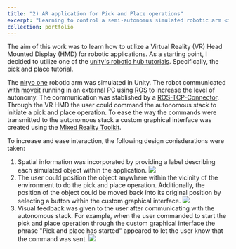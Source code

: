 ```yaml
---
title: "2) AR application for Pick and Place operations"
excerpt: "Learning to control a semi-autonomus simulated robotic arm <img src='/images/pickandplace_main.png'>"
collection: portfolio
---
```


The aim of this work was to learn how to utilize a Virtual Reality (VR) Head Mounted Display (HMD) for robotic applications. As a starting point, I decided to utilize one of the <a href="https://github.com/Unity-Technologies/Unity-Robotics-Hub/blob/main/tutorials/pick_and_place/README.md">unity's robotic hub tutorials</a>. Specifically, the pick and place tutorial.

The <a href="https://github.com/Unity-Technologies/Unity-Robotics-Hub/blob/main/tutorials/pick_and_place/README.md">niryo one</a> robotic arm was simulated in Unity. The robot communicated with <a href="https://moveit.ai">moveit</a> running in an external PC using <a href="https://www.ros.org">ROS</a> to increase the level of autonomy. The communication was stablished by a <a href="https://github.com/Unity-Technologies/ROS-TCP-Connector">ROS-TCP-Connector</a>. Through the VR HMD the user could command the autonomous stack to initiate a pick and place operation. To ease the way the commands were transmitted to the autonomous stack a custom graphical interface was created using the <a href="https://learn.microsoft.com/en-us/windows/mixed-reality/mrtk-unity/mrtk3-overview/">Mixed Reality Toolkit</a>.

To increase and ease interaction, the following design conisderations were taken:
1. Spatial information was incorporated by providing a label describing each simulated object within the application.
![](/images/pickandplace_info.gif)
2. The user could position the object anywhere within the vicinity of the environment to do the pick and place operation. Additionally, the position of the object could be moved back into its original position by selecting a button within the custom graphical interface.
![](/images/pickandplace_object.gif)
3. Visual feedback was given to the user after communicating with the autonomous stack. For example, when the user commanded to start the pick and place operation through the custom graphical interface the phrase "Pick and place has started" appeared to let the user know that the command was sent.
![](/images/pickandplace_demo.gif)
